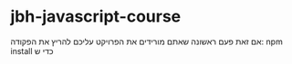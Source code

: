 # jbh-javascript-course

אם זאת פעם ראשונה שאתם מורידים את הפרויקט עליכם להריץ את הפקודה:
npm install 
כדי ש